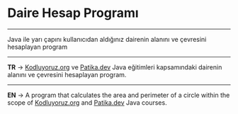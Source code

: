 # Daire Hesap Programı
***
Java ile yarı çapını kullanıcıdan aldığınız dairenin alanını ve çevresini hesaplayan program
***
**TR** -> [Kodluyoruz.org](www.kodluyoruz.org) ve [Patika.dev](app.patika.dev) Java eğitimleri kapsamındaki dairenin alanını ve çevresini hesaplayan program.
***
**EN** -> A program that calculates the area and perimeter of a circle within the scope of [Kodluyoruz.org](www.kodluyoruz.org) and [Patika.dev](app.patika.dev) Java courses.